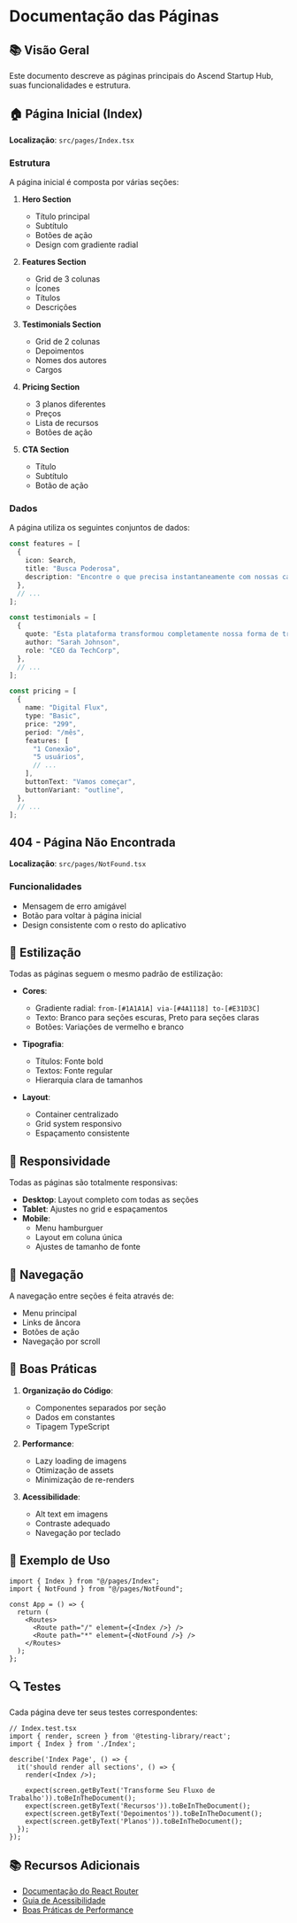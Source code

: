 # Documentação das Páginas

## 📚 Visão Geral

Este documento descreve as páginas principais do Ascend Startup Hub, suas funcionalidades e estrutura.

## 🏠 Página Inicial (Index)

**Localização**: `src/pages/Index.tsx`

### Estrutura

A página inicial é composta por várias seções:

1. **Hero Section**
   - Título principal
   - Subtítulo
   - Botões de ação
   - Design com gradiente radial

2. **Features Section**
   - Grid de 3 colunas
   - Ícones
   - Títulos
   - Descrições

3. **Testimonials Section**
   - Grid de 2 colunas
   - Depoimentos
   - Nomes dos autores
   - Cargos

4. **Pricing Section**
   - 3 planos diferentes
   - Preços
   - Lista de recursos
   - Botões de ação

5. **CTA Section**
   - Título
   - Subtítulo
   - Botão de ação

### Dados

A página utiliza os seguintes conjuntos de dados:

```typescript
const features = [
  {
    icon: Search,
    title: "Busca Poderosa",
    description: "Encontre o que precisa instantaneamente com nossas capacidades avançadas de busca.",
  },
  // ...
];

const testimonials = [
  {
    quote: "Esta plataforma transformou completamente nossa forma de trabalhar. Absolutamente incrível!",
    author: "Sarah Johnson",
    role: "CEO da TechCorp",
  },
  // ...
];

const pricing = [
  {
    name: "Digital Flux",
    type: "Basic",
    price: "299",
    period: "/mês",
    features: [
      "1 Conexão",
      "5 usuários",
      // ...
    ],
    buttonText: "Vamos começar",
    buttonVariant: "outline",
  },
  // ...
];
```

## 404 - Página Não Encontrada

**Localização**: `src/pages/NotFound.tsx`

### Funcionalidades

- Mensagem de erro amigável
- Botão para voltar à página inicial
- Design consistente com o resto do aplicativo

## 🎨 Estilização

Todas as páginas seguem o mesmo padrão de estilização:

- **Cores**:
  - Gradiente radial: `from-[#1A1A1A] via-[#4A1118] to-[#E31D3C]`
  - Texto: Branco para seções escuras, Preto para seções claras
  - Botões: Variações de vermelho e branco

- **Tipografia**:
  - Títulos: Fonte bold
  - Textos: Fonte regular
  - Hierarquia clara de tamanhos

- **Layout**:
  - Container centralizado
  - Grid system responsivo
  - Espaçamento consistente

## 📱 Responsividade

Todas as páginas são totalmente responsivas:

- **Desktop**: Layout completo com todas as seções
- **Tablet**: Ajustes no grid e espaçamentos
- **Mobile**: 
  - Menu hamburguer
  - Layout em coluna única
  - Ajustes de tamanho de fonte

## 🔗 Navegação

A navegação entre seções é feita através de:

- Menu principal
- Links de âncora
- Botões de ação
- Navegação por scroll

## 🎯 Boas Práticas

1. **Organização do Código**:
   - Componentes separados por seção
   - Dados em constantes
   - Tipagem TypeScript

2. **Performance**:
   - Lazy loading de imagens
   - Otimização de assets
   - Minimização de re-renders

3. **Acessibilidade**:
   - Alt text em imagens
   - Contraste adequado
   - Navegação por teclado

## 📝 Exemplo de Uso

```tsx
import { Index } from "@/pages/Index";
import { NotFound } from "@/pages/NotFound";

const App = () => {
  return (
    <Routes>
      <Route path="/" element={<Index />} />
      <Route path="*" element={<NotFound />} />
    </Routes>
  );
};
```

## 🔍 Testes

Cada página deve ter seus testes correspondentes:

```tsx
// Index.test.tsx
import { render, screen } from '@testing-library/react';
import { Index } from './Index';

describe('Index Page', () => {
  it('should render all sections', () => {
    render(<Index />);
    
    expect(screen.getByText('Transforme Seu Fluxo de Trabalho')).toBeInTheDocument();
    expect(screen.getByText('Recursos')).toBeInTheDocument();
    expect(screen.getByText('Depoimentos')).toBeInTheDocument();
    expect(screen.getByText('Planos')).toBeInTheDocument();
  });
});
```

## 📚 Recursos Adicionais

- [Documentação do React Router](https://reactrouter.com/en/main)
- [Guia de Acessibilidade](https://www.w3.org/WAI/standards-guidelines/wcag/)
- [Boas Práticas de Performance](https://web.dev/vitals/) 